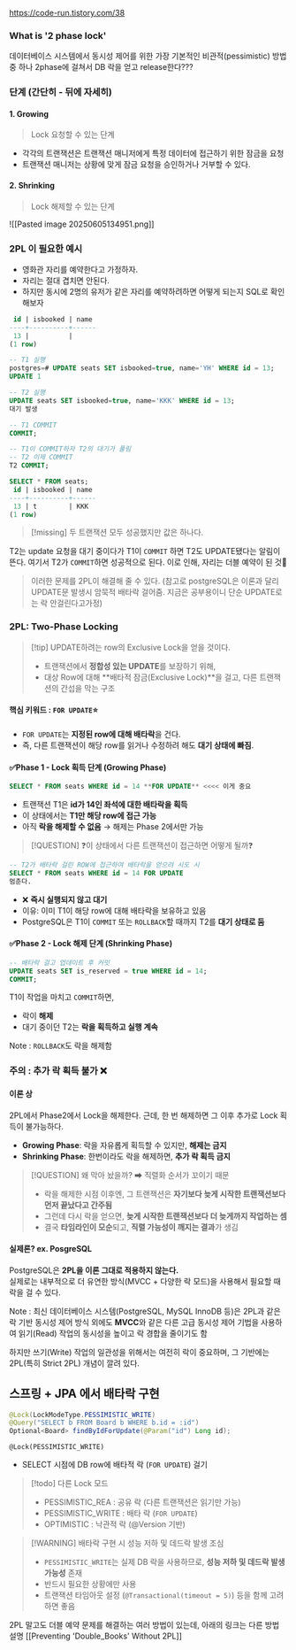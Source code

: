 https://code-run.tistory.com/38



### What is '2 phase lock'
데이터베이스 시스템에서 동시성 제어를 위한 가장 기본적인 비관적(pessimistic) 방법 중 하나
2phase에 걸쳐서 DB 락을 얻고 release한다???

### 단계 (간단히 - 뒤에 자세히)

#### 1. Growing 
>Lock 요청할 수 있는 단계 
- 각각의 트랜잭션은 트랜잭션 매니저에게 특정 데이터에 접근하기 위한 잠금을 요청
- 트랜잭션 매니저는 상황에 맞게 잠금 요청을 승인하거나 거부할 수 있다.

#### 2. Shrinking 
>Lock 해제할 수 있는 단계

 

![[Pasted image 20250605134951.png]]

### 2PL 이 필요한 예시 
- 영화관 자리를 예약한다고 가정하자.
- 자리는 절대 겹치면 안된다.
- 하지만 동시에 2명의 유저가 같은 자리를 예약하려하면 어떻게 되는지 SQL로 확인해보자 
```sql
 id | isbooked | name 
----+----------+------
 13 |          | 
(1 row)

-- T1 실행
postgres=# UPDATE seats SET isbooked=true, name='YH' WHERE id = 13;
UPDATE 1

-- T2 실행
UPDATE seats SET isbooked=true, name='KKK' WHERE id = 13;
대기 발생 

-- T1 COMMIT 
COMMIT;

-- T1이 COMMIT하자 T2의 대기가 풀림
-- T2 이제 COMMIT 
T2 COMMIT;

SELECT * FROM seats;
 id | isbooked | name 
----+----------+------
 13 | t        | KKK
(1 row)
```
> [!missing] 두 트랜잭션 모두 성공했지만 값은 하나다.



T2는 update 요청을 대기 중이다가 T1이 `COMMIT` 하면 T2도 UPDATE됐다는 알림이 뜬다.
여기서 T2가 `COMMIT`하면 성공적으로 된다. 이로 인해, 자리는 더블 예약이 된 것💢
>이러한 문제를 2PL이 해결해 줄 수 있다.
>(참고로 postgreSQL은 이론과 달리 UPDATE문 발생시 암묵적 배타락 걸어줌. 지금은 공부용이니 단순 UPDATE로는 락 안걸린다고가정)


### 2PL: Two-Phase Locking

>[!tip] UPDATE하려는 row의 Exclusive Lock을 얻을 것이다.
>- 트랜잭션에서 **정합성 있는 UPDATE**를 보장하기 위해,
>- 대상 Row에 대해 **배타적 잠금(Exclusive Lock)**을 걸고, 다른 트랜잭션의 간섭을 막는 구조

#### 핵심 키워드 : **`FOR UPDATE`⭐**
- `FOR UPDATE`는 **지정된 row에 대해 배타락**을 건다. 
- 즉, 다른 트랜잭션이 해당 row를 읽거나 수정하려 해도 **대기 상태에 빠짐**.

#### **✅Phase 1** - Lock 획득 단계 (Growing Phase)
```SQL 
SELECT * FROM seats WHERE id = 14 **FOR UPDATE** <<<< 이게 중요 
```
- 트랜잭션 T1은 **id가 14인 좌석에 대한 배타락을 획득**
- 이 상태에서는 **T1만 해당 row에 접근 가능**
- 아직 **락을 해제할 수 없음** → 해제는 Phase 2에서만 가능

>[!QUESTION] ❓이 상태에서 다른 트랜잭션이 접근하면 어떻게 될까❓
```SQL 
-- T2가 배타락 걸린 ROW에 접근하여 배타락을 얻으려 시도 시 
SELECT * FROM seats WHERE id = 14 FOR UPDATE
멈춘다.
```
- ❌ **즉시 실행되지 않고 대기**
- 이유: 이미 T1이 해당 row에 대해 배타락을 보유하고 있음
- PostgreSQL은 T1이 `COMMIT` 또는 `ROLLBACK`할 때까지 T2를 **대기 상태로 둠**


#### **✅Phase 2** - Lock 해제 단계 (Shrinking Phase)
```SQL
-- 배타락 걸고 업데이트 후 커밋 
UPDATE seats SET is_reserved = true WHERE id = 14;
COMMIT;
```
T1이 작업을 마치고 `COMMIT`하면,
- 락이 **해제**
- 대기 중이던 T2는 **락을 획득하고 실행 계속**

Note : `ROLLBACK`도 락을 해제함 


### 주의 : 추가 락 획득 불가 ❌

#### 이론 상 
2PL에서 Phase2에서 Lock을 해제한다.
근데, 한 번 해제하면 그 이후 추가로 Lock 획득이 불가능하다.
- **Growing Phase**: 락을 자유롭게 획득할 수 있지만, **해제는 금지**
- **Shrinking Phase**: 한번이라도 락을 해제하면, **추가 락 획득 금지**

>[!QUESTION] 왜 막아 놨을까? ➡ 직렬화 순서가 꼬이기 때문
>- 락을 해제한 시점 이후엔, 그 트랜잭션은 **자기보다 늦게 시작한 트랜잭션보다 먼저 끝났다고 간주됨**
>- 그런데 다시 락을 얻으면, **늦게 시작한 트랜잭션보다 더 늦게까지 작업하는 셈**
>- 결국 **타임라인이 모순**되고, **직렬 가능성이 깨지는 결과**가 생김



#### 실제론? ex. PosgreSQL 

PostgreSQL은 **2PL을 이론 그대로 적용하지 않는다.**  
실제로는 내부적으로 더 유연한 방식(MVCC + 다양한 락 모드)을 사용해서 필요할 때 락을 걸 수 있다.





Note : 최신 데이터베이스 시스템(PostgreSQL, MySQL InnoDB 등)은 2PL과 같은 락 기반 동시성 제어 방식 외에도 **MVCC**와 같은 다른 고급 동시성 제어 기법을 사용하여 읽기(Read) 작업의 동시성을 높이고 락 경합을 줄이기도 함 

하지만 쓰기(Write) 작업의 일관성을 위해서는 여전히 락이 중요하며, 그 기반에는 2PL(특히 Strict 2PL) 개념이 깔려 있다.


## 스프링 + JPA 에서 배타락 구현 

```java 
@Lock(LockModeType.PESSIMISTIC_WRITE)  
@Query("SELECT b FROM Board b WHERE b.id = :id")  
Optional<Board> findByIdForUpdate(@Param("id") Long id);
```

`@Lock(PESSIMISTIC_WRITE)`
- SELECT 시점에 DB row에 배타적 락 (`FOR UPDATE`) 걸기


>[!todo] 다른 Lock 모드
>- PESSIMISTIC_REA : 공유 락 (다른 트랜잭션은 읽기만 가능)
>- PESSIMISTIC_WRITE : 배타 락 (`FOR UPDATE`)
>- OPTIMISTIC : 낙관적 락 (@Version 기반)


> [!WARNING] 배타락 구현 시 성능 저하 및 데드락 발생 조심 
> - `PESSIMISTIC_WRITE`는 실제 DB 락을 사용하므로, **성능 저하 및 데드락 발생 가능성** 존재
> - 반드시 필요한 상황에만 사용
> - 트랜잭션 타임아웃 설정 (`@Transactional(timeout = 5)`) 등을 함께 고려하면 좋음 




2PL 말고도 더블 예약 문제를 해결하는 여러 방법이 있는데, 아래의 링크는 다른 방법 설명 
[[Preventing 'Double_Books' Without 2PL]]
